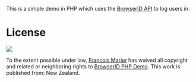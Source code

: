 This is a simple demo in PHP which uses the [BrowserID API](https://developer.mozilla.org/en/BrowserID) to log users in.

# License

<a href="http://creativecommons.org/publicdomain/zero/1.0/"><img src="http://i.creativecommons.org/p/zero/1.0/88x31.png"></a>

To the extent possible under law, [Francois Marier](http://fmarier.org) has waived all copyright and related or neighboring rights to [BrowserID PHP Demo](https://github.com/fmarier/browserid-phpdemo). This work is published from: New Zealand.
